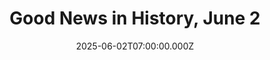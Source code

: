 ---
title: "Good News in History, June 2"
date: 2025-06-02T07:00:00.000Z
category: Human Kindness
externalLink: "https://www.goodnewsnetwork.org/events060602/"
image: ""
excerpt: "58 years ago today, The Beatles released Sgt. Pepper’s Lonely Hearts Club Band in America—widely regarded as one of the greatest albums of all time. In the next four decades, it sold more than 32 million copies worldwide, making it one of the best-selling LPs in history. Their eighth studio album, it was lauded for […] The post Good News…"
---